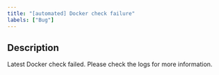 ```yaml
---
title: "[automated] Docker check failure"
labels: ["Bug"]
---
```


## Description

Latest Docker check failed. Please check the logs for more information.

<!-- link will be added here in a follow-up once the corresponding workflow lands on main -->
